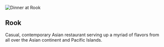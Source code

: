 ![Dinner at Rook](/img/dinner-rook.png)

## Rook

Casual, contemporary Asian restaurant serving up a myriad of flavors from all
over the Asian continent and Pacific Islands.

